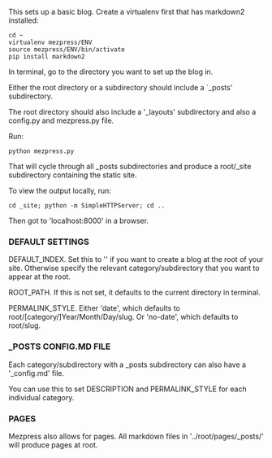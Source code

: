This sets up a basic blog. Create a virtualenv first that has markdown2 installed:

	cd ~
	virtualenv mezpress/ENV
	source mezpress/ENV/bin/activate
	pip install markdown2


In terminal, go to the directory you want to set up the blog in. 

Either the root directory or a subdirectory should include a `_posts' subdirectory. 

The root directory should also include a '_layouts' subdirectory and also a config.py and mezpress.py file. 

Run: 

	python mezpress.py

That will cycle through all _posts subdirectories and produce a root/_site subdirectory containing the static site. 

To view the output locally, run: 

	cd _site; python -m SimpleHTTPServer; cd ..

Then got to 'localhost:8000' in a browser.

### DEFAULT SETTINGS

DEFAULT_INDEX. Set this to '' if you want to create a blog at the root of your site. Otherwise specify the relevant category/subdirectory that you want to appear at the root. 

ROOT_PATH. If this is not set, it defaults to the current directory in terminal. 

PERMALINK_STYLE. Either 'date', which defaults to root/[category/]Year/Month/Day/slug. Or 'no-date', which defaults to root/slug.

### _POSTS CONFIG.MD FILE
Each category/subdirectory with a _posts subdirectory can also have a '_config.md' file. 

You can use this to set DESCRIPTION and PERMALINK_STYLE for each individual category.

### PAGES

Mezpress also allows for pages. All markdown files in '../root/pages/_posts/' will produce pages at root.


